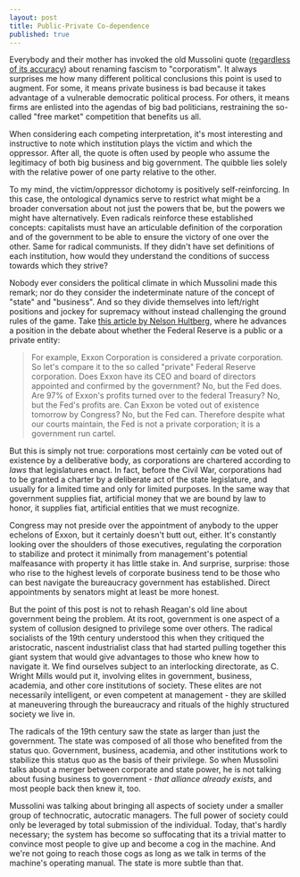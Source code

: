 ```yaml
---
layout: post
title: Public-Private Co-dependence
published: true
---
```

Everybody and their mother has invoked the old Mussolini quote ([regardless of its accuracy](http://en.wikiquote.org/wiki/Talk:Benito_Mussolini)) about renaming fascism to "corporatism". It always surprises me how many different political conclusions this point is used to augment. For some, it means private business is bad because it takes advantage of a vulnerable democratic political process. For others, it means firms are enlisted into the agendas of big bad politicians, restraining the so-called "free market" competition that benefits us all. 

When considering each competing interpretation, it's most interesting and instructive to note which institution plays the victim and which the oppressor. After all, the quote is often used by people who assume the legitimacy of both big business and big government. The quibble lies solely with the relative power of one party relative to the other.

To my mind, the victim/oppressor dichotomy is positively self-reinforcing. In this case, the ontological dynamics serve to restrict what might be a broader conversation about not just the powers that be, but the powers we might have alternatively. Even radicals reinforce these established concepts: capitalists must have an articulable definition of the corporation and of the government to be able to ensure the victory of one over the other. Same for radical communists. If they didn't have set definitions of each institution, how would they understand the conditions of success towards which they strive?

Nobody ever considers the political climate in which Mussolini made this remark; nor do they consider the indeterminate nature of the concept of "state" and "business". And so they divide themselves into left/right positions and jockey for supremacy without instead challenging the ground rules of the game. Take [this article by Nelson Hultberg](http://www.thedailybell.com/681/Nelson-Hultberg-The-Fed-is-a-Fascist-Cartel.html), where he advances a position in the debate about whether the Federal Reserve is a public or a private entity:

>For example, Exxon Corporation is considered a private corporation. So let's compare it to the so called "private" Federal Reserve corporation. Does Exxon have its CEO and board of directors appointed and confirmed by the government? No, but the Fed does. Are 97% of Exxon's profits turned over to the federal Treasury? No, but the Fed's profits are. Can Exxon be voted out of existence tomorrow by Congress? No, but the Fed can. Therefore despite what our courts maintain, the Fed is not a private corporation; it is a government run cartel.

But this is simply not true: corporations most certainly _can_ be voted out of existence by a deliberative body, as corporations are chartered according to _laws_ that legislatures enact. In fact, before the Civil War, corporations had to be granted a charter by a deliberate act of the state legislature, and usually for a limited time and only for limited purposes. In the same way that government supplies fiat, artificial money that we are bound by law to honor, it supplies fiat, artificial entities that we must recognize.

Congress may not preside over the appointment of anybody to the upper echelons of Exxon, but it certainly doesn't butt out, either. It's constantly looking over the shoulders of those executives, regulating the corporation to stabilize and protect it minimally from management's potential malfeasance with property it has little stake in. And surprise, surprise: those who rise to the highest levels of corporate business tend to be those who can best navigate the bureaucracy government has established. Direct appointments by senators might at least be more honest.

But the point of this post is not to rehash Reagan's old line about government being the problem.
At its root, government is one aspect of a system of collusion designed to privilege some over others. The radical socialists of the 19th century understood this when they critiqued the aristocratic, nascent industrialist class that had started pulling together this giant system that would give advantages to those who knew how to navigate it. We find ourselves subject to an interlocking directorate, as C. Wright Mills would put it, involving elites in government, business, academia, and other core institutions of society. These elites are not necessarily intelligent, or even competent at management - they are skilled at maneuvering through the bureaucracy and rituals of the highly structured society we live in.

The radicals of the 19th century saw the state as larger than just the government. The state was composed of all those who benefited from the status quo. Government, business, academia, and other institutions work to stabilize this status quo as the basis of their privilege. So when Mussolini talks about a merger between corporate and state power, he is not talking about fusing business to government - *that alliance already exists*, and most people back then knew it, too.

Mussolini was talking about bringing all aspects of society under a smaller group of technocratic, autocratic managers. The full power of society could only be leveraged by total submission of the individual. Today, that's hardly necessary; the system has become so suffocating that its a trivial matter to convince most people to give up and become a cog in the machine. And we're not going to reach those cogs as long as we talk in terms of the machine's operating manual. The state is more subtle than that.